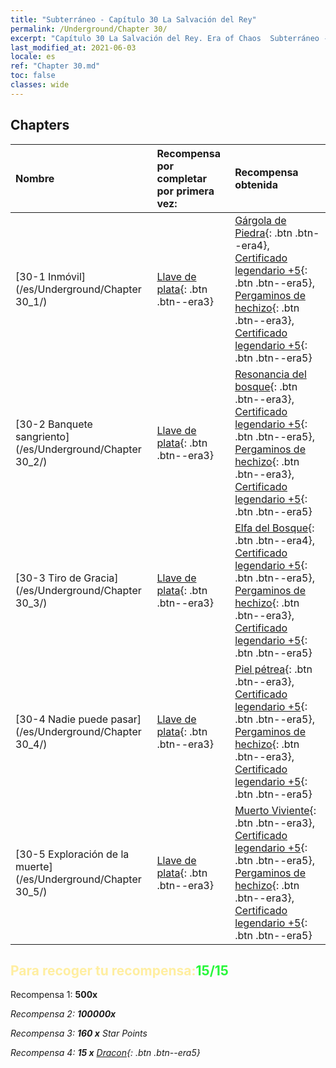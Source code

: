 ```yaml
---
title: "Subterráneo - Capítulo 30 La Salvación del Rey"
permalink: /Underground/Chapter 30/
excerpt: "Capítulo 30 La Salvación del Rey. Era of Chaos  Subterráneo - Capítulo 30. La Salvación del Rey"
last_modified_at: 2021-06-03
locale: es
ref: "Chapter 30.md"
toc: false
classes: wide
---
```


## Chapters

  | Nombre |  Recompensa por completar por primera vez: | Recompensa obtenida |
  |:------------|:------------|:------------| 
  | [30-1  Inmóvil](/es/Underground/Chapter 30_1/) | [Llave de plata](/ItemsES/con_693/){: .btn .btn--era3} | [Gárgola de Piedra](/ItemsES/unt_236/){: .btn .btn--era4}, [Certificado legendario +5](/ItemsES/mat_102/){: .btn .btn--era5}, [Pergaminos de hechizo](/ItemsES/con_694/){: .btn .btn--era3}, [Certificado legendario +5](/ItemsES/mat_102/){: .btn .btn--era5} |
  | [30-2  Banquete sangriento](/es/Underground/Chapter 30_2/) | [Llave de plata](/ItemsES/con_693/){: .btn .btn--era3} | [Resonancia del bosque](/ItemsES/her_465/){: .btn .btn--era3}, [Certificado legendario +5](/ItemsES/mat_102/){: .btn .btn--era5}, [Pergaminos de hechizo](/ItemsES/con_694/){: .btn .btn--era3}, [Certificado legendario +5](/ItemsES/mat_102/){: .btn .btn--era5} |
  | [30-3  Tiro de Gracia](/es/Underground/Chapter 30_3/) | [Llave de plata](/ItemsES/con_693/){: .btn .btn--era3} | [Elfa del Bosque](/ItemsES/unt_201/){: .btn .btn--era4}, [Certificado legendario +5](/ItemsES/mat_102/){: .btn .btn--era5}, [Pergaminos de hechizo](/ItemsES/con_694/){: .btn .btn--era3}, [Certificado legendario +5](/ItemsES/mat_102/){: .btn .btn--era5} |
  | [30-4  Nadie puede pasar](/es/Underground/Chapter 30_4/) | [Llave de plata](/ItemsES/con_693/){: .btn .btn--era3} | [Piel pétrea](/ItemsES/her_452/){: .btn .btn--era3}, [Certificado legendario +5](/ItemsES/mat_102/){: .btn .btn--era5}, [Pergaminos de hechizo](/ItemsES/con_694/){: .btn .btn--era3}, [Certificado legendario +5](/ItemsES/mat_102/){: .btn .btn--era5} |
  | [30-5  Exploración de la muerte](/es/Underground/Chapter 30_5/) | [Llave de plata](/ItemsES/con_693/){: .btn .btn--era3} | [Muerto Viviente](/ItemsES/unt_209/){: .btn .btn--era3}, [Certificado legendario +5](/ItemsES/mat_102/){: .btn .btn--era5}, [Pergaminos de hechizo](/ItemsES/con_694/){: .btn .btn--era3}, [Certificado legendario +5](/ItemsES/mat_102/){: .btn .btn--era5} |


## <span style="color: #ffeea0">Para recoger tu recompensa:</span><span style="color: #27f73a">15/15</span>

 Recompensa 1:  **500x** <i class="fas fa-gem"/>

 Recompensa 2:  **100000x** <i class="fas fa-coins"/>

 Recompensa 3: **160 x** Star Points

 Recompensa 4: **15 x** [Dracon](/ItemsES/her_387/){: .btn .btn--era5}

